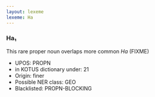 ```yaml
---
layout: lexeme
lexeme: Ha
---
```


###  Ha₁

This rare proper noun overlaps more common *Ha* (FIXME)
* UPOS:  PROPN
* in KOTUS dictionary under:  21
* Origin:  finer
* Possible NER class:  GEO
* Blacklisted:  PROPN-BLOCKING

